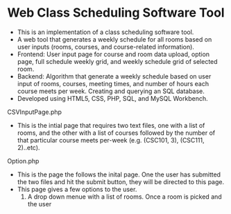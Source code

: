 # Web Class Scheduling Software Tool


- This is an implementation of a class scheduling software tool.
- A web tool that generates a weekly schedule for all rooms based on user inputs (rooms, courses, and course-related information).
- Frontend: User input page for course and room data upload, option page, full schedule weekly grid, and weekly schedule grid of selected room.
- Backend: Algorithm that generate a weekly schedule based on user input of rooms, courses, meeting times, and number of hours each course meets per week.
Creating and querying an SQL database.
- Developed using HTML5, CSS, PHP, SQL, and MySQL Workbench.

CSVInputPage.php 
- This is the intial page that requires two text files, one with a list of rooms, and the other with a list of courses followed by the number of that particular course meets per-week (e.g. (CSC101, 3), (CSC111, 2)..etc).

Option.php
- This is the page the follows the inital page. One the user has submitted the two files and hit the submit button, they will be directed to this page.
- This page gives a few options to the user. 
  1) A drop down menue with a list of rooms. Once a room is picked and the user 

